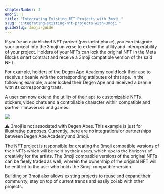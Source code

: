 ```yaml
---
chapterNumber: 3
emoji: 🦍
title: "Integrating Existing NFT Projects with 3moji "
slug: "integrating-existing-nft-projects-with-3moji "
guideSlug: 3moji-guide
---
```

If you’re an established NFT project (post-mint phase), you can integrate your project into the 3moji universe to extend the utility and interoperability of your project. Holders of your NFTs can lock the original NFT in the Meta Blocks smart contract and receive a 3moji compatible version of the said NFT. 

For example, holders of the Degen Ape Academy could lock their ape to receive a beanie with the corresponding attributes of that ape. In the following example, a user locked their Degen Ape and received a beanie with its corresponding traits.

A user can now extend the utility of their ape to customizable NFTs, stickers, video chats and a controllable character within compatible and partner metaverses and games. 

![](/img/content/guide-chapters/screenshot-2022-01-24-at-1.01.13-am.png)

⚠ 3moji is not associated with Degen Apes. This example is just for illustrative purposes. Currently, there are no integrations or partnerships between Degen Ape Academy and 3moji.  

The NFT project is responsible for creating the 3moji compatible versions of their NFTs which will be held by their users, which opens the horizons of creativity for the artists. The 3moji compatible versions of the original NFTs can be freely traded as well, wherein the ownership of the original NFT will be entitled to the user who holds the 3moji compatible version. 

Building on 3moji also allows existing projects to reuse and expand their community, stay on top of current trends and easily collab with other projects.